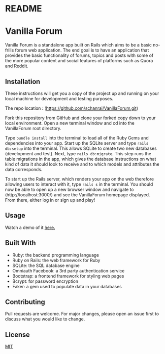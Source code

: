 # README

# Vanilla Forum

Vanilla Forum is a standalone app built on Rails which aims to be a basic no-frills forum web application. The end goal is to have an application that provides the basic functionality of forums, topics and posts with some of the more popular content and social features of platforms such as Quora and Reddit.

## Installation

These instructions will get you a copy of the project up and running on your local machine for development and testing purposes.

The repo location : (https://github.com/schanrai/VanillaForum.git)

Fork this repository from GitHub and clone your forked copy down to your local environment. Open a new terminal window and cd into the VanillaForum root directory.

Type `bundle install` into the terminal to load all of the Ruby Gems and dependencies into your app. Start up the SQLite server and type `rails db:setup` into the terminal. This allows SQLite to create two new databases (development and test). Next, type `rails db:migrate`. This step runs the table migrations in the app, which gives the database instructions on what kind of data it should look to receive and to which models and attributes the data corresponds.

To start up the Rails server, which renders your app on the web therefore allowing users to interact with it, type `rails s` in the terminal. You should now be able to open up a new browser window and navigate to (http://localhost:3000/) and see the VanillaForum homepage displayed. From there, either log in or sign up and play!

## Usage

Watch a demo of it [here.](https://www.youtube.com/watch?v=5P-135Uf-mE&feature=youtu.be)


## Built With

- Ruby: the backend programming language
- Ruby on Rails: the web framework for Ruby
- SQLite: the SQL database engine
- Omniauth Facebook: a 3rd party authentication service
- Bootstrap: a frontend framework for styling web pages
- Bcrypt: for password encryption
- Faker: a gem used to populate data in your databases

## Contributing

Pull requests are welcome. For major changes, please open an issue first to discuss what you would like to change.


## License
[MIT](https://choosealicense.com/licenses/mit/)
